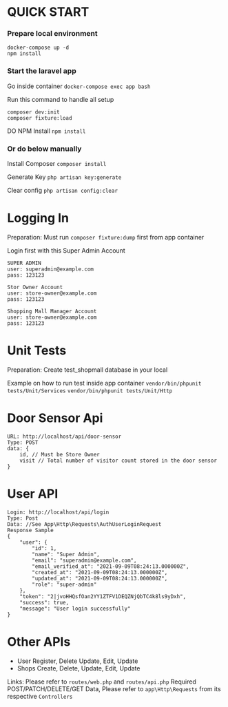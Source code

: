 # QUICK START

### Prepare local environment
```
docker-compose up -d
npm install
```

### Start the laravel app
Go inside container
`docker-compose exec app bash`

Run this command to handle all setup
```
composer dev:init
composer fixture:load
```
DO NPM Install
```npm install```

### Or do below manually
Install Composer
`composer install`

Generate Key
`php artisan key:generate`

Clear config
`php artisan config:clear`



# Logging In
Preparation: Must run `composer fixture:dump` first from app container

Login first with this Super Admin Account
```
SUPER ADMIN
user: superadmin@example.com
pass: 123123

Stor Owner Account
user: store-owner@example.com
pass: 123123

Shopping Mall Manager Account
user: store-owner@example.com
pass: 123123
```

# Unit Tests
Preparation: Create test_shopmall database in your local

Example on how to run test inside app container
`vendor/bin/phpunit tests/Unit/Services`
`vendor/bin/phpunit tests/Unit/Http`

# Door Sensor Api
```
URL: http://localhost/api/door-sensor
Type: POST
data: {
    id, // Must be Store Owner
    visit // Total number of visitor count stored in the door sensor
}
```

# User API
```
Login: http://localhost/api/login
Type: Post
Data: //See App\Http\Requests\AuthUserLoginRequest
Response Sample
{
    "user": {
        "id": 1,
        "name": "Super Admin",
        "email": "superadmin@example.com",
        "email_verified_at": "2021-09-09T08:24:13.000000Z",
        "created_at": "2021-09-09T08:24:13.000000Z",
        "updated_at": "2021-09-09T08:24:13.000000Z",
        "role": "super-admin"
    },
    "token": "2|jvoHHQsfOan2YY1ZTFV1DEQZNjQbTC4k8ls9yDxh",
    "success": true,
    "message": "User login successfully"
}
```

# Other APIs
- User Register, Delete Update, Edit, Update
- Shops Create, Delete, Update, Edit, Update

Links: Please refer to `routes/web.php` and `routes/api.php`
Required POST/PATCH/DELETE/GET Data, Please refer to `app\Http\Requests` from its respective `Controllers`
